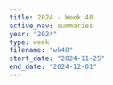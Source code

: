 ```yaml
---
title: 2024 - Week 48
active_nav: summaries
year: "2024"
type: week
filename: "wk48"
start_date: "2024-11-25"
end_date: "2024-12-01"
---
```

